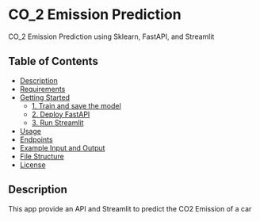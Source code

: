 # CO_2 Emission Prediction 
CO_2 Emission Prediction using Sklearn, FastAPI, and Streamlit

## Table of Contents
- [Description](#description)
- [Requirements](#requirements)
- [Getting Started](#getting-started)
  - [1. Train and save the model](#1-train-and-save-the-model)
  - [2. Deploy FastAPI](#2-deploy-fastapi)
  - [3. Run Streamlit](#3-run-streamlit)
- [Usage](#usage)
- [Endpoints](#endpoints)
- [Example Input and Output](#example-input-and-output)
- [File Structure](#file-structure)
- [License](#license)

## Description

This app provide an API and Streamlit to predict the CO2 Emission of a car  
